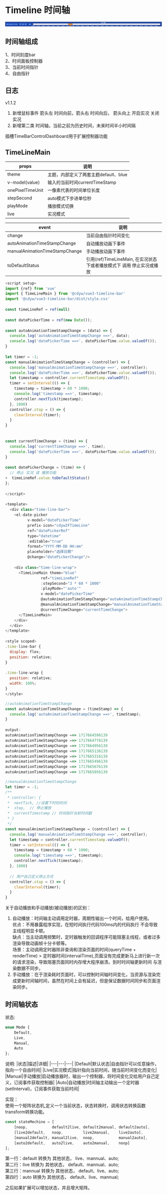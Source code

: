 # Timeline 时间轴
![时间轴](./src/assets/timeline.jpg)

## 时间轴组成
1、时间刻度bar  
2、时间面板控制器  
3、当前时间指针  
4、自由指针

## 日志
v1.1.2
1. 新增鼠标事件 箭头左 时间向前，箭头右 时间向后， 箭头向上 开启实况 关闭实况
2. 新增第二类 时间轴，当前之前为历史时间，未来时间半小时间隔

插槽TimeBarControlDashboard用于扩展控制器功能

## TimeLineMain
|props|说明|
|---|---|
|theme|主题，内部定义了两套主题default、blue|
|v-model(value)|输入的当前时间currentTimeStamp|
|onePixelTimeUnit|一像素代表的时间单位长度|
|stepSecond|auto模式下步进单位秒|
|playMode|播放模式切换|
|live|实况模式|

|event|说明|
|---|---|
|change|当前自由指针时间变化|
|autoAnimationTimeStampChange|自动播放动画下事件|
|manualAnimationTimeStampChange|手动播放动画下事件|
|toDefaultStatus|引用(ref)TimeLineMain, 在实况状态下或者播放模式下 调用 停止实况或播放 |

```js
<script setup>
import {ref} from 'vue'
import { TimeLineMain } from '@cdyw/vue3-timeline-bar'
import '@cdyw/vue3-timeline-bar/dist/style.css'

const timeLineRef = ref(null)

const datePickerTime = ref(new Date());

const autoAnimationTimeStampChange = (data) => {
  console.log('autoAnimationTimeStampChange ==>', data);
  console.log('datePickerTime ==>', datePickerTime.value.valueOf());
}

let timer = -1;
const manualAnimationTimeStampChange = (controller) => {
  console.log('manualAnimationTimeStampChange ==>', controller);
  console.log('datePickerTime ==>', datePickerTime.value.valueOf());
  let timestamp = controller.currentTimestamp.valueOf();
  timer = setInterval(() => {
    timestamp = timestamp + 60 * 1000;
    console.log('timestamp ==>', timestamp);
    controller.nextTick(timestamp);
  }, 1000)
  controller.stop = () => {
    clearInterval(timer);
  }
}


const currentTimeChange = (time) => {
  console.log('currentTimeChange ==>', time);
  console.log('datePickerTime ==>', datePickerTime.value.valueOf());
}

const datePickerChange = (time) => {
  // 停止 实况 或 播放功能
+  timeLineRef.value.toDefaultStatus()
};

</script>

<template>
  <div class="time-line-bar">
    <el-date-picker
          v-model="datePickerTime"
          prefix-icon="cdywIFTimeLine"
          ref="datePickerRef"
          type="datetime"
          :editable="true"
          format="YYYY-MM-DD HH:mm"
          placeholder="选择日期"
          @change="datePickerChange"/>
 
    <div class="time-line-wrap">
      <TimeLineMain theme="blue"
                ref="timeLineRef"
                :stepSecond="3 * 60 * 1000"
                :playMode="'auto'"
                v-model="datePickerTime"
                @autoAnimationTimeStampChange="autoAnimationTimeStampChange"
                @manualAnimationTimeStampChange="manualAnimationTimeStampChange"
                @currentTimeChange="currentTimeChange">
      </TimeLineMain>
    </div>
  </div>
</template>

<style scoped>
.time-line-bar {
  display: flex;
  position: relative;
}

.time-line-wrap {
  position: relative;
  width: 100%;
}
</style>

```


```js
//autoAnimationTimeStampChange
const autoAnimationTimeStampChange = (timeStamp) => {
  console.log('autoAnimationTimeStampChange ==>', timeStamp);
}

output:
autoAnimationTimeStampChange ==> 1717664596139
autoAnimationTimeStampChange ==> 1717664776139
autoAnimationTimeStampChange ==> 1717664956139
autoAnimationTimeStampChange ==> 1717665136139
autoAnimationTimeStampChange ==> 1717665316139
autoAnimationTimeStampChange ==> 1717665496139
autoAnimationTimeStampChange ==> 1717665676139
autoAnimationTimeStampChange ==> 1717665856139
```



```js
//manualAnimationTimeStampChange
let timer = -1;
/**
 * controller: {
 *  nextTick, //设置下时刻时间
 *  stop,  // 停止播放
 *  currentTimestamp // 时间指针当前时间戳
 * }
 */
const manualAnimationTimeStampChange = (controller) => {
  console.log('manualAnimationTimeStampChange ==>', controller);
  let timestamp = controller.currentTimestamp.valueOf();
  timer = setInterval(() => {
    timestamp = timestamp + 60 * 1000;
    console.log('timestamp ==>', timestamp);
    controller.nextTick(timestamp);
  }, 1000)
  
  // 用户自己定义停止方式
  controller.stop = () => {
    clearInterval(timer);
  }
}
```

关于自动播放和手动播放(被动播放)的区别：  
1. 自动播放：时间轴主动调用定时器，周期性输出一个时间，给用户使用。  
    优点：不用暴露程序实现，在短时间执行代码100ms内的代码执行 不会导致主线程明显卡顿。  
    缺点：当主动调用频繁时，定时器触发的回调程序可能阻塞主线程，或者过多渲染导致动画帧十分卡顿等。   
    场景：主动调用定时器除非查询和渲染页面的时间(queryTime + renderTime) > 定时器时间(intervalTime),页面没有完成更新马上进行新一次的请求渲染，导致阻塞页面同时内存增大程序崩溃。到时时间轴更新时间 与渲染数据不同步。
2. 手动播放：在于渲染耗时页面时，可以控制时间轴时间变化，当资源与渲染完成更新时间轴时间，虽然在时间上会有延迟，但是保证数据时间同步和页面渲染同步。


## 时间轴状态
状态:
```js
enum Mode {
    Default,
    Live,
    Manual,
    Auto
};
```
说明:
|状态|描述|详细|
|---|---|---|
|Default|默认状态|自由指针可以任意操作，指向一个自由时间|
|Live|实况模式|指针指向当前时间，随当前时间变化而变化|
|Manual|手动播放|启动播放器时，输出一个控制器，将时间变化交给用户自己定义，订阅事件获取控制器|
|Auto|自动播放|时间轴主动输出一个定时器(setInterval)，订阅事件获取当前时间|  


实现：  
使用一个矩阵状态机,定义一个当前状态，状态转换时，调用状态转换函数transform转换功能。
```js
const stateMechine = [
    [noop,           default2live, default2manual, default2auto],
    [live2default,   noop,         live2manual,    live2auto],
    [manual2default, manual2live,  noop,           manual2auto],
    [auto2default,   auto2live,    auto2manual,    noop]
];
```
第一行：default 转换为 其他状态， live、mannual、auto;  
第二行：live    转换为 其他状态， default、mannual、auto;  
第三行：mannual 转换为 其他状态， default、live、auto;  
第四行：auto    转换为 其他状态， default、live、mannual;  

之后如果扩展可以增加状态，并且增大矩阵。

